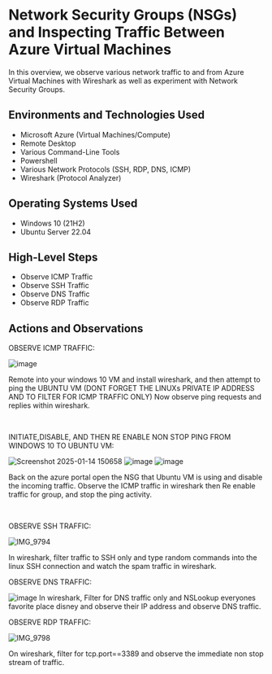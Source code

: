 

<h1>Network Security Groups (NSGs) and Inspecting Traffic Between Azure Virtual Machines</h1>
In this overview, we observe various network traffic to and from Azure Virtual Machines with Wireshark as well as experiment with Network Security Groups. <br />



<h2>Environments and Technologies Used</h2>

- Microsoft Azure (Virtual Machines/Compute)
- Remote Desktop
- Various Command-Line Tools
- Powershell
- Various Network Protocols (SSH, RDP, DNS, ICMP)
- Wireshark (Protocol Analyzer)

<h2>Operating Systems Used </h2>

- Windows 10 (21H2)
- Ubuntu Server 22.04

<h2>High-Level Steps</h2>

- Observe ICMP Traffic
- Observe SSH Traffic
- Observe DNS Traffic
- Observe RDP Traffic

<h2>Actions and Observations</h2>

        
<p>
               OBSERVE ICMP TRAFFIC:           
</p>
                                    
![image](https://github.com/user-attachments/assets/068d3c13-2d6d-4753-a03d-b57c2c645d4c)





</p>
<p>
  Remote into your windows 10 VM and install wireshark, and then attempt to ping the UBUNTU VM (DONT FORGET THE LINUXs PRIVATE IP ADDRESS AND TO FILTER FOR ICMP TRAFFIC ONLY) Now observe ping requests and replies within wireshark.
</p>
<br />

<p>
<p>
                          INITIATE,DISABLE, AND THEN RE ENABLE NON STOP PING FROM WINDOWS 10 TO UBUNTU VM:
</p>
                
  ![Screenshot 2025-01-14 150658](https://github.com/user-attachments/assets/f7ccd6d1-9637-43c2-9bec-f5265e37bec8)
![image](https://github.com/user-attachments/assets/a4c86178-220a-4cfb-8e38-6f401d7c7889)
![image](https://github.com/user-attachments/assets/5c5dd7e6-ebf8-406a-b432-0d2f2db3b327)


  
</p>
<p>
Back on the azure portal open the NSG that Ubuntu VM is using and disable the incoming traffic. Observe the ICMP traffic in wireshark then Re enable traffic for group, and stop the ping activity.  
</p>
<br />

<p>

  <p>
               OBSERVE SSH TRAFFIC:           
</p>             
                                        
![IMG_9794](https://github.com/user-attachments/assets/ea72c396-f237-4cd2-8b25-2db204bfd3d8)

In wireshark, filter traffic to SSH only and type random commands into the linux SSH connection and watch the spam traffic in wireshark.



  <p>
               OBSERVE DNS TRAFFIC:           
</p>

![image](https://github.com/user-attachments/assets/725b15e5-8dbd-4b3e-8394-d4fea5bd9b73)
In wireshark, Filter for DNS traffic only and NSLookup everyones favorite place disney and observe their IP address and observe DNS traffic.
<p>
               OBSERVE RDP TRAFFIC:           
</p>
                                   
![IMG_9798](https://github.com/user-attachments/assets/165cee2b-d928-42fc-b01d-03f67a169947)

On wireshark, filter for tcp.port==3389 and observe the immediate non stop stream of traffic.




                                    
<p>
                         
</p>

